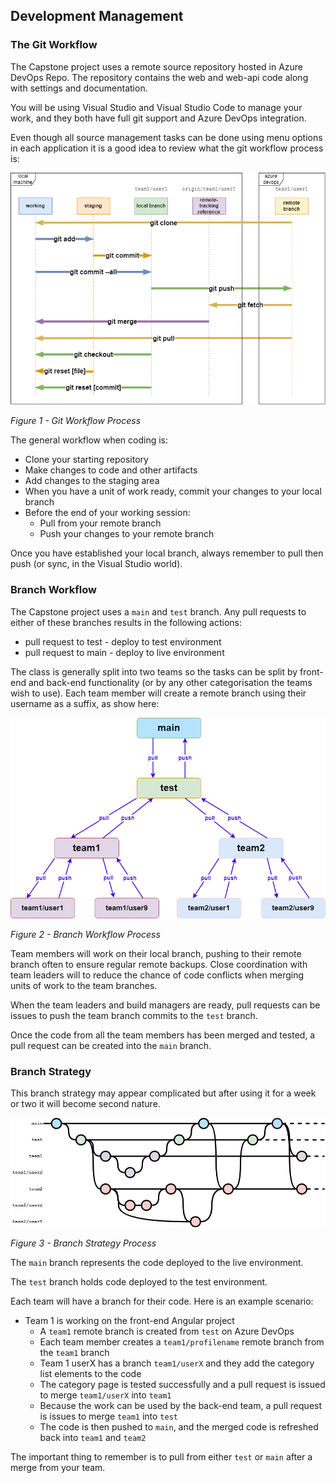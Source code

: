 ## Development Management

### The Git Workflow

The Capstone project uses a remote source repository hosted in Azure DevOps Repo. The repository contains the web and web-api code along with settings and documentation.

You will be using Visual Studio and Visual Studio Code to manage your work, and they both have full git support and Azure DevOps integration.

Even though all source management tasks can be done using menu options in each application it is a good idea to review what the git workflow process is:

   ![git-workflow](/.attachments/development-git-workflow.png)

   *Figure 1 - Git Workflow Process*

The general workflow when coding is:

   * Clone your starting repository
   * Make changes to code and other artifacts
   * Add changes to the staging area
   * When you have a unit of work ready, commit your changes to your local branch
   * Before the end of your working session:
	 * Pull from your remote branch
     * Push your changes to your remote branch

Once you have established your local branch, always remember to pull then push (or sync, in the Visual Studio world).


### Branch Workflow

The Capstone project uses a `main` and `test` branch. Any pull requests to either of these branches results in the following actions:

   * pull request to test - deploy to test environment
   * pull request to main - deploy to live environment

The class is generally split into two teams so the tasks can be split by front-end and back-end functionality (or by any other categorisation the teams wish to use). Each team member will create a remote branch using their username as a suffix, as show here:

   ![branch-workflow](/.attachments/development-branch-workflow.png)

   *Figure 2 - Branch Workflow Process*

Team members will work on their local branch, pushing to their remote branch often to ensure regular remote backups. Close coordination with team leaders will to reduce the chance of code conflicts when merging units of work to the team branches.

When the team leaders and build managers are ready, pull requests can be issues to push the team branch commits to the `test` branch.

Once the code from all the team members has been merged and tested, a pull request can be created into the `main` branch.


### Branch Strategy

This branch strategy may appear complicated but after using it for a week or two it will become second nature.

   ![branch-strategy](/.attachments/development-branch-strategy.png)

   *Figure 3 - Branch Strategy Process*

The `main` branch represents the code deployed to the live environment.

The `test` branch holds code deployed to the test environment.

Each team will have a branch for their code. Here is an example scenario:

   * Team 1 is working on the front-end Angular project
      * A `team1` remote branch is created from `test` on Azure DevOps
      * Each team member creates a `team1/profilename` remote branch from the `team1` branch
      * Team 1 userX has a branch `team1/userX` and they add the category list elements to the code
      * The category page is tested successfully and a pull request is issued to merge `team1/userX` into `team1`
      * Because the work can be used by the back-end team, a pull request is issues to merge `team1` into `test`
      * The code is then pushed to `main`, and the merged code is refreshed back into `team1` and `team2`

The important thing to remember is to pull from either `test` or `main` after a merge from your team.

